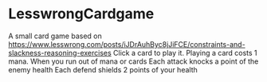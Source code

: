 # LesswrongCardgame
A small card game based on
https://www.lesswrong.com/posts/iJDrAuhByc8jJiFCE/constraints-and-slackness-reasoning-exercises
Click a card to play it.
Playing a card costs 1 mana.
When you run out of mana or cards
Each attack knocks a point of the enemy health
Each defend shields 2 points of your health
